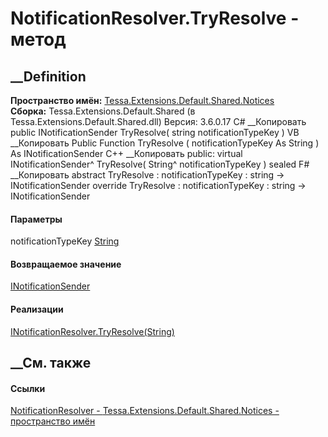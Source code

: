 # NotificationResolver.TryResolve - метод
##  __Definition
 **Пространство имён:**
[Tessa.Extensions.Default.Shared.Notices](N_Tessa_Extensions_Default_Shared_Notices.htm)  
 **Сборка:** Tessa.Extensions.Default.Shared (в
Tessa.Extensions.Default.Shared.dll) Версия: 3.6.0.17
C# __Копировать
     public INotificationSender TryResolve(
    	string notificationTypeKey
    )
VB __Копировать
     Public Function TryResolve ( 
    	notificationTypeKey As String
    ) As INotificationSender
C++ __Копировать
     public:
    virtual INotificationSender^ TryResolve(
    	String^ notificationTypeKey
    ) sealed
F# __Копировать
     abstract TryResolve : 
            notificationTypeKey : string -> INotificationSender 
    override TryResolve : 
            notificationTypeKey : string -> INotificationSender 
#### Параметры
notificationTypeKey
[String](https://learn.microsoft.com/dotnet/api/system.string)
#### Возвращаемое значение
[INotificationSender](T_Tessa_Extensions_Default_Shared_Notices_INotificationSender.htm)
#### Реализации
[INotificationResolver.TryResolve(String)](M_Tessa_Extensions_Default_Shared_Notices_INotificationResolver_TryResolve.htm)  
##  __См. также
#### Ссылки
[NotificationResolver -
](T_Tessa_Extensions_Default_Shared_Notices_NotificationResolver.htm)
[Tessa.Extensions.Default.Shared.Notices - пространство
имён](N_Tessa_Extensions_Default_Shared_Notices.htm)

